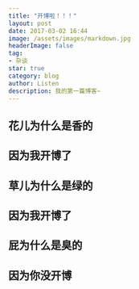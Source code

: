 ```yaml
---
title: "开博啦！！！"
layout: post
date: 2017-03-02 16:44
image: /assets/images/markdown.jpg
headerImage: false
tag:
- 杂谈
star: true
category: blog
author: Listen
description: 我的第一篇博客~
---
```



<div class="to-top postcontainer">
	<h2>花儿为什么是香的</h2>
	<h2>因为我开博了</h2>
	<h2>草儿为什么是绿的</h2>
	<h2>因为我开博了</h2>
	<h2>屁为什么是臭的</h2>
	<h2>因为你没开博</h2>
</div>